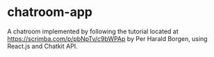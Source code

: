 # chatroom-app

A chatroom implemented by following the tutorial located at https://scrimba.com/p/pbNpTv/c9bWPAp by Per Harald Borgen, using React.js and Chatkit API.
